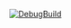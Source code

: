 [![DebugBuild](https://github.com/Okuda-Haruto/GameEngine/actions/workflows/DebugBuild.yml/badge.svg)](https://github.com/Okuda-Haruto/GameEngine/actions/workflows/DebugBuild.yml)

